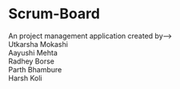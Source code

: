 # Scrum-Board
An project management application created by--> 
<br/>Utkarsha Mokashi
<br/>Aayushi Mehta
<br/>Radhey Borse
<br/>Parth Bhambure
<br/>Harsh Koli
